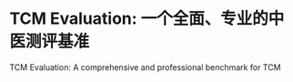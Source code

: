 # TCM Evaluation: 一个全面、专业的中医测评基准
TCM Evaluation: A comprehensive and professional benchmark for TCM


